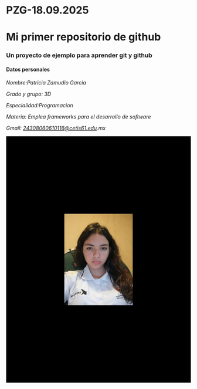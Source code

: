 # PZG-18.09.2025
# Mi primer repositorio de github
### Un proyecto de ejemplo para aprender git y github

#### Datos personales 

_Nombre:Patricia Zamudio Garcia_

_Grado y grupo: 3D_

_Especialidad:Programacion_

_Materia: Emplea frameworks para el desarrollo de software_

_Gmail: 24308060610116@cetis61.edu.mx_

![Imegan de mi persona](https://github.com/ZamudioGarciaPatricia/PZG-18.09.2025/blob/main/WhatsApp%20Image%202025-09-17%20at%203.47.24%20PM.jpeg)
